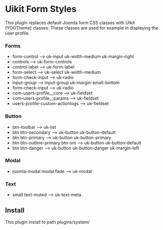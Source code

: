 # Uikit Form Styles
This plugin replaces default Joomla form CSS classes with UIkit (YOOTheme) classes. These classes are used for example in displaying the user profile.

### Forms
- form-control --> uk-input uk-width-medium uk-margin-right
- controls --> uk-form-controls
- control-label --> uk-form-label
- form-select --> uk-select uk-width-medium
- form-check-input --> uk-radio
- input-group --> input-group uk-margin-small-bottom
- form-check-input --> uk-radio
- com-users-profile__core --> uk-fieldset
- com-users-profile__params --> uk-fieldset
- users-profile-custom-actionlogs --> uk-fieldset

### Button
- btn-toolbar --> uk-list
- btn btn-secondary --> uk-button uk-button-default
- btn btn-primary --> uk-button uk-button-primary
- btn btn-outline-primary btn-sm --> uk-button uk-button-default
- btn btn-danger --> uk-button uk-button-danger uk-margin-left

### Modal
- joomla-modal modal fade --> uk-modal

### Text
- small text-muted --> uk-text-meta

## Install
This plugin install to path plugins/system/ 
